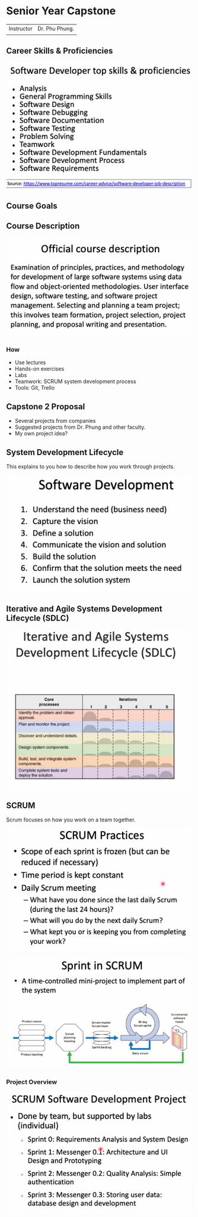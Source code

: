 # Senior Year Capstone



|  |  |
| :--- | :--- |
| Instructor | Dr. Phu Phung. |
|  |  |

## Career Skills & Proficiencies

![](../../.gitbook/assets/image%20%28141%29.png)

## Course Goals



## Course Description

![](../../.gitbook/assets/image%20%28138%29.png)

### How

* Use lectures
* Hands-on exercises
* Labs
* Teamwork: SCRUM system development process
* Tools: Git, Trello

## Capstone 2 Proposal

* Several projects from companies
* Suggested projects from Dr. Phung and other faculty.
* My own project idea?

## System Development Lifecycle

This explains to you how to describe how you work through projects.

![](../../.gitbook/assets/image%20%28142%29.png)

## Iterative and Agile Systems Development Lifecycle \(SDLC\)

![](../../.gitbook/assets/image%20%28143%29.png)

## SCRUM

Scrum focuses on how you work on a team together. 



![](../../.gitbook/assets/image%20%28159%29.png)

![](../../.gitbook/assets/image%20%28140%29.png)

### Project Overview

![](../../.gitbook/assets/image%20%28163%29.png)

## 

